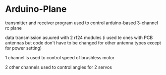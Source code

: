 # Arduino-Plane
transmitter and receiver program used to control arduino-based   3-channel rc plane 

data transmission asuured with 2 rf24 modules (i used te ones with PCB antennas but code don't have to be changed for other antenna types except for power setting)

1 channel is used to control speed of brushless motor 

2 other channels used to control angles for 2 servos

